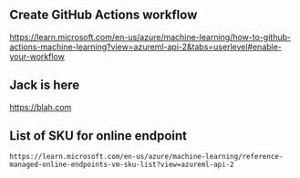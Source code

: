 ## Create GitHub Actions workflow
https://learn.microsoft.com/en-us/azure/machine-learning/how-to-github-actions-machine-learning?view=azureml-api-2&tabs=userlevel#enable-your-workflow

## Jack is here
https://blah.com

## List of SKU for online endpoint

```https://learn.microsoft.com/en-us/azure/machine-learning/reference-managed-online-endpoints-vm-sku-list?view=azureml-api-2```
